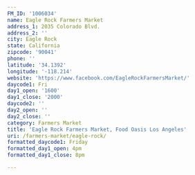 ```yaml
---
FM_ID: '1006034'
name: Eagle Rock Farmers Market
address_1: 2035 Colorado Blvd.
address_2: ''
city: Eagle Rock
state: California
zipcode: '90041'
phone: ''
latitude: '34.1392'
longitude: '-118.214'
website: 'https://www.facebook.com/EagleRockFarmersMarket/'
daycode1: Fri
day1_open: '1600'
day1_close: '2000'
daycode2: ''
day2_open: ''
day2_close: ''
category: Farmers Market
title: 'Eagle Rock Farmers Market, Food Oasis Los Angeles'
uri: /farmers-market/eagle-rock/
formatted_daycode1: Friday
formatted_day1_open: 4pm
formatted_day1_close: 8pm

---
```

